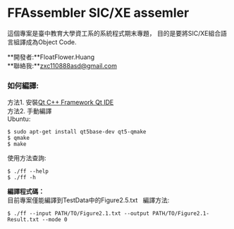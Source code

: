FFAssembler SIC/XE assemler
===

這個專案是臺中教育大學資工系的系統程式期末專題，
目的是要將SIC/XE組合語言組譯成為Object Code.

**開發者:**FloatFlower.Huang   
**聯絡我:**zxc110888asd@gmail.com

### 如何編譯:
方法1. 安裝[Qt C++ Framework Qt IDE](https://www.qt.io/)   
方法2. 手動編譯    
Ubuntu:
```shell
$ sudo apt-get install qt5base-dev qt5-qmake
$ qmake
$ make
```

使用方法查詢:
```shell
$ ./ff --help
$ ./ff -h
```

**編譯程式碼：**   
目前專案僅能編譯到TestData中的Figure2.5.txt   
編譯方法:    
```
$ ./ff --input PATH/TO/Figure2.1.txt --output PATH/TO/Figure2.1-Result.txt --mode 0
```
